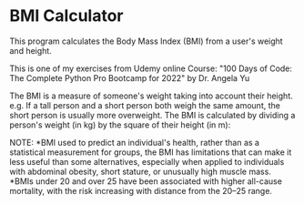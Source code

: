# BMI Calculator
This program calculates the Body Mass Index (BMI) from a user's weight and height.

This is one of my exercises from Udemy online Course: "100 Days of Code: The Complete Python Pro Bootcamp for 2022" by Dr. Angela Yu

The BMI is a measure of someone's weight taking into account their height. e.g. If a tall person and a short person both weigh the same amount, the short person is usually more overweight.
The BMI is calculated by dividing a person's weight (in kg) by the square of their height (in m):

NOTE:
*BMI used to predict an individual's health, rather than as a statistical measurement for groups, the BMI has limitations that can make it less useful than some alternatives, especially when applied to individuals with abdominal obesity, short stature, or unusually high muscle mass.
*BMIs under 20 and over 25 have been associated with higher all-cause mortality, with the risk increasing with distance from the 20–25 range.
